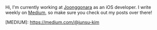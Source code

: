 Hi, I'm currently working at [Joonggonara](https://apps.apple.com/kr/app/%EC%A4%91%EA%B3%A0%EB%82%98%EB%9D%BC-%EA%B5%AD%EB%82%B4-%EC%B5%9C%EB%8C%80-%EC%A4%91%EA%B3%A0%EB%A7%88%EC%BC%93/id896515652) as an iOS developer. I write weekly on [Medium](https://medium.com/@junsu-kim), so make sure you check out my posts over there!

\[MEDIUM]: https://medium.com/@junsu-kim
